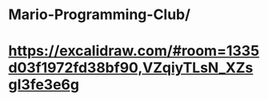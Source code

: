 # Mario-Programming-Club/
# https://excalidraw.com/#room=1335d03f1972fd38bf90,VZqiyTLsN_XZsgI3fe3e6g
